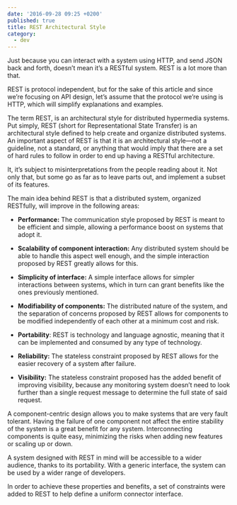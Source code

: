 ```yaml
---
date: '2016-09-28 09:25 +0200'
published: true
title: REST Architectural Style
category:
  - dev
---
```

Just because you can interact with a system using HTTP, and send JSON back and forth, doesn’t mean it’s a RESTful system. REST is a lot more than that.

REST is protocol independent, but for the sake of this article and since we’re focusing on API design, let’s assume that the protocol we’re using is HTTP, which will simplify explanations and examples.

The term REST, is an architectural style for distributed hypermedia systems. Put simply, REST (short for Representational State Transfer) is an architectural style defined to help create and organize distributed systems. An important aspect of REST is that it is an architectural style—not a guideline, not a standard, or anything that would imply that there are a set of hard rules to follow in order to end up having a RESTful architecture.

It, it’s subject to misinterpretations from the people reading about it. Not only that, but some go as far as to leave parts out, and implement a subset of its features.

The main idea behind REST is that a distributed system, organized RESTfully, will improve in the following areas:
 
* **Performance:** The communication style proposed by REST is meant to be efficient and simple, allowing a performance boost on systems that adopt it.

* **Scalability of component interaction:** Any distributed system should be able to handle this aspect well enough, and the simple interaction proposed by REST greatly allows for this.

* **Simplicity of interface:** A simple interface allows for simpler interactions between systems, which in turn can grant benefits like the ones previously mentioned.

* **Modifiability of components:** The distributed nature of the system, and the separation of concerns proposed by REST allows for components to be modified independently of each other at a minimum cost and risk.

* **Portability**: REST is technology and language agnostic, meaning that it can be implemented and consumed by any type of technology.

* **Reliability:** The stateless constraint proposed by REST allows for the easier recovery of a system after failure.

* **Visibility:** The stateless constraint proposed has the added benefit of improving visibility, because any monitoring system doesn’t need to look further than a single request message to determine the full state of said request.

A component-centric design allows you to make systems that are very fault tolerant. Having the failure of one component not affect the entire stability of the system is a great benefit for any system. Interconnecting components is quite easy, minimizing the risks when adding new features or scaling up or down. 

A system designed with REST in mind will be accessible to a wider audience, thanks to its portability. With a generic interface, the system can be used by a wider range of developers. 

In order to achieve these properties and benefits, a set of constraints were added to REST to help define a uniform connector interface.
